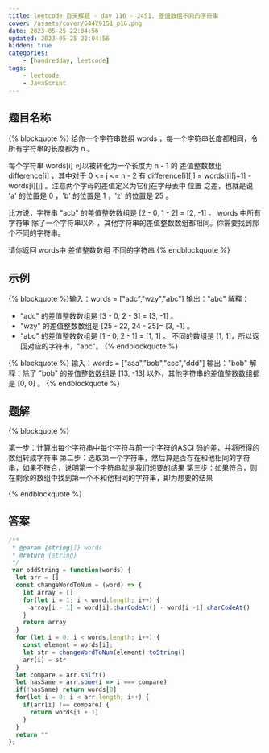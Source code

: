 ```yaml
---
title: leetcode 百天解题 - day 116 - 2451. 差值数组不同的字符串
cover: /assets/cover/64479151_p16.png
date: 2023-05-25 22:04:56
updated: 2023-05-25 22:04:56
hidden: true
categories:
    - [handredday, leetcode]
tags:
    - leetcode
    - JavaScript
---
```



## 题目名称

{% blockquote %}
给你一个字符串数组 words ，每一个字符串长度都相同，令所有字符串的长度都为 n 。

每个字符串 words[i] 可以被转化为一个长度为 n - 1 的 差值整数数组 difference[i] ，其中对于 0 <= j <= n - 2 有 difference[i][j] = words[i][j+1] - words[i][j] 。注意两个字母的差值定义为它们在字母表中 位置 之差，也就是说 'a' 的位置是 0 ，'b' 的位置是 1 ，'z' 的位置是 25 。

比方说，字符串 "acb" 的差值整数数组是 [2 - 0, 1 - 2] = [2, -1] 。
words 中所有字符串 除了一个字符串以外 ，其他字符串的差值整数数组都相同。你需要找到那个不同的字符串。

请你返回 words中 差值整数数组 不同的字符串
{% endblockquote %}

## 示例

{% blockquote %}输入：words = ["adc","wzy","abc"]
输出："abc"
解释：
- "adc" 的差值整数数组是 [3 - 0, 2 - 3] = [3, -1] 。
- "wzy" 的差值整数数组是 [25 - 22, 24 - 25]= [3, -1] 。
- "abc" 的差值整数数组是 [1 - 0, 2 - 1] = [1, 1] 。
不同的数组是 [1, 1]，所以返回对应的字符串，"abc"。
{% endblockquote %}

{% blockquote %}
输入：words = ["aaa","bob","ccc","ddd"]
输出："bob"
解释：除了 "bob" 的差值整数数组是 [13, -13] 以外，其他字符串的差值整数数组都是 [0, 0] 。
{% endblockquote %}


## 题解


{% blockquote %}

第一步：计算出每个字符串中每个字符与前一个字符的ASCI 码的差，并将所得的数组转成字符串
第二步：选取第一个字符串，然后算是否存在和他相同的字符串，如果不符合，说明第一个字符串就是我们想要的结果
第三步：如果符合，则在剩余的数组中找到第一个不和他相同的字符串，即为想要的结果

{% endblockquote %}

## 答案

~~~js
/**
 * @param {string[]} words
 * @return {string}
 */
 var oddString = function(words) {
  let arr = []
  const changeWordToNum = (word) => {
    let array = []
    for(let i = 1; i < word.length; i++) {
      array[i - 1] = word[i].charCodeAt() - word[i -1].charCodeAt()
    }
    return array
  }
  for (let i = 0; i < words.length; i++) {
    const element = words[i];
    let str = changeWordToNum(element).toString()
    arr[i] = str
  }
  let compare = arr.shift()
  let hasSame = arr.some(i => i === compare)
  if(!hasSame) return words[0]
  for(let i = 0; i < arr.length; i++) {
    if(arr[i] !== compare) {
      return words[i + 1]
    }
  }
  return ""
};
~~~